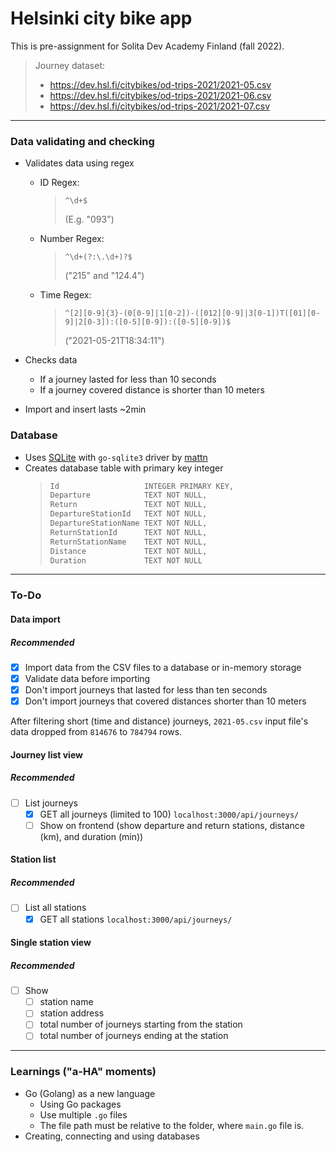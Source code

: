 # Helsinki city bike app

This is pre-assignment for Solita Dev Academy Finland (fall 2022).

> Journey dataset:
> - https://dev.hsl.fi/citybikes/od-trips-2021/2021-05.csv
> - https://dev.hsl.fi/citybikes/od-trips-2021/2021-06.csv
> - https://dev.hsl.fi/citybikes/od-trips-2021/2021-07.csv

- - -

### Data validating and checking
- Validates data using regex
    - ID Regex: 
        >`^\d+$`
        > 
        > (E.g. "093")
    - Number Regex:
        > `^\d+(?:\.\d+)?$`
        > 
        > ("215" and "124.4")
    - Time Regex:
        > `^[2][0-9]{3}-(0[0-9]|1[0-2])-([012][0-9]|3[0-1])T([01][0-9]|2[0-3]):([0-5][0-9]):([0-5][0-9])$`
        > 
        >("2021-05-21T18:34:11")

- Checks data
    - If a journey lasted for less than 10 seconds
    - If a journey covered distance is shorter than 10 meters

- Import and insert lasts ~2min

### Database
- Uses [SQLite](https://www.sqlite.org/index.html) with `go-sqlite3` driver by [mattn](https://github.com/mattn/go-sqlite3)
- Creates database table with primary key integer
    > ```txt
    > Id                   INTEGER PRIMARY KEY,
	> Departure            TEXT NOT NULL,
	> Return               TEXT NOT NULL,
	> DepartureStationId   TEXT NOT NULL,
	> DepartureStationName TEXT NOT NULL,
	> ReturnStationId      TEXT NOT NULL,
	> ReturnStationName    TEXT NOT NULL,
	> Distance             TEXT NOT NULL,
	> Duration             TEXT NOT NULL
    >```

- - -

### To-Do

#### Data import
##### Recommended
- [x] Import data from the CSV files to a database or in-memory storage
- [x] Validate data before importing
- [x] Don't import journeys that lasted for less than ten seconds
- [x] Don't import journeys that covered distances shorter than 10 meters

After filtering short (time and distance) journeys, `2021-05.csv` input file's data dropped from `814676` to `784794` rows.

#### Journey list view
##### Recommended
- [ ] List journeys
    - [x] GET all journeys (limited to 100) `localhost:3000/api/journeys/`
    - [ ] Show on frontend (show departure and return stations, distance (km), and duration (min))

#### Station list
##### Recommended
- [ ] List all stations
    - [x] GET all stations `localhost:3000/api/journeys/`

#### Single station view
##### Recommended
- [ ] Show
    - [ ] station name
    - [ ] station address
    - [ ] total number of journeys starting from the station
    - [ ] total number of journeys ending at the station

- - -

### Learnings ("a-HA" moments)
- Go (Golang) as a new language
    - Using Go packages
    - Use multiple `.go` files
    - The file path must be relative to the folder, where `main.go` file is.
- Creating, connecting and using databases